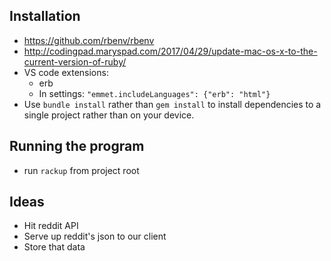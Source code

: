 ## Installation
- https://github.com/rbenv/rbenv
- http://codingpad.maryspad.com/2017/04/29/update-mac-os-x-to-the-current-version-of-ruby/ 
- VS code extensions:   
    - erb
    - In settings: `"emmet.includeLanguages": {"erb": "html"}`
- Use `bundle install` rather than `gem install` to install dependencies to a single project rather than on your device.

## Running the program
- run `rackup` from project root

## Ideas
- Hit reddit API
- Serve up reddit's json to our client
- Store that data